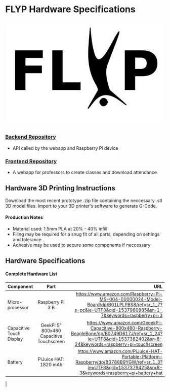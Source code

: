 # FLYP Hardware Specifications

![logo](documentation/FLYP.png)

### [Backend Repository](https://github.com/CurtisGreen/FLYP-EC2-Repo/tree/master/backend)
* API called by the webapp and Raspberry Pi device


### [Frontend Repository](https://github.com/CurtisGreen/FLYP-EC2-Repo/tree/master/frontend)
* A webapp for professors to create classes and download attendance 


## Hardware 3D Printing Instructions

Download the most recent prototype .zip file containing the neccessary .stl 3D model files. Import to your 3D printer's software to generate G-Code.

#### Production Notes
* Material used: 1.5mm PLA at 20% - 40% infill
* Filing may be required for a snug fit of all parts, depending on settings and tolerance
* Adhesive may be used to secure some components if neccessary

## Hardware Specifications

#### Complete Hardware List
| Component        | Part           | URL  |
| ------------- |:-------------:| -----:|
| Micro-processor | Raspberry Pi 3 B | https://www.amazon.com/Raspberry-Pi-MS-004-00000024-Model-Board/dp/B01LPLPBS8/ref=sr_1_7?s=pc&ie=UTF8&qid=1537980885&sr=1-7&keywords=raspberry+pi+3 |
| Capacitive Touch Display| GeekPi 5" 800x480 Capacitive Touchscreen  | https://www.amazon.com/GeeekPi-Capacitive-800x480-Raspberry-BeagleBone/dp/B0749D617J/ref=sr_1_24?ie=UTF8&qid=1537382402&sr=8-24&keywords=raspberry+pi+touchscreen |
| Battery | PiJuice HAT: 1820 mAh | https://www.amazon.com/PiJuice-HAT-Portable-Platform-Raspberry/dp/B0788B9YGW/ref=sr_1_3?ie=UTF8&qid=1537379425&sr=8-3&keywords=raspberry+pi+battery+hat |
| 